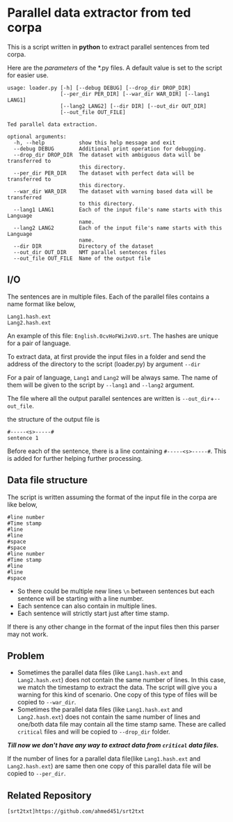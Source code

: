 # Parallel data extractor from ted corpa


This is a script written in **python** to extract parallel sentences from ted corpa.

Here are the *parameters* of the *.py files. A default value is set to the script for easier use. 


```
usage: loader.py [-h] [--debug DEBUG] [--drop_dir DROP_DIR]
                 [--per_dir PER_DIR] [--war_dir WAR_DIR] [--lang1 LANG1]
                 [--lang2 LANG2] [--dir DIR] [--out_dir OUT_DIR]
                 [--out_file OUT_FILE]

Ted parallel data extraction.

optional arguments:
  -h, --help           show this help message and exit
  --debug DEBUG        Additional print operation for debugging.
  --drop_dir DROP_DIR  The dataset with ambiguous data will be transferred to
                       this directory.
  --per_dir PER_DIR    The dataset with perfect data will be transferred to
                       this directory.
  --war_dir WAR_DIR    The dataset with warning based data will be transferred
                       to this directory.
  --lang1 LANG1        Each of the input file's name starts with this Language
                       name.
  --lang2 LANG2        Each of the input file's name starts with this Language
                       name.
  --dir DIR            Directory of the dataset
  --out_dir OUT_DIR    NMT parallel sentences files
  --out_file OUT_FILE  Name of the output file
```


## I/O


The sentences are in multiple files. Each of the parallel files contains a name format like below,

```
Lang1.hash.ext
Lang2.hash.ext
```

An example of this file: `English.0cvHoFWiJxVO.srt`.
The hashes are unique for a pair of language. 

To extract data, at first provide the input files in a folder and send the address of the directory to the script (loader.py) by argument `--dir`

For a pair of language, `Lang1` and `Lang2` will be always same. The name of them will be given to the script by `--lang1` and `--lang2` argument. 

The file where all the output parallel sentences are written is `--out_dir`+`--out_file`.

the structure of the output file is
```
#-----<s>-----#
sentence 1
```
Before each of the sentence, there is a line containing `#-----<s>-----#`. This is added for further helping further processing. 

## Data file structure


The script is written assuming the format of the input file in the corpa are like below,
```
#line number
#Time stamp
#line
#line
#space
#space
#line number
#Time stamp
#line
#line
#space
```
* So there could be multiple new lines `\n` between sentences but each sentence will be starting with a line number. 
* Each sentence can also contain in multiple lines. 
* Each sentence will strictly start just after time stamp.

If there is any other change in the format of the input files then this parser may not work.

## Problem


* Sometimes the parallel data files (like `Lang1.hash.ext` and `Lang2.hash.ext`) does not contain the same number of lines. In this case, we match the timestamp to extract the data. The script will give you a warning for this kind of scenario. One copy of this type of files will be copied to `--war_dir`.
* Sometimes the parallel data files (like `Lang1.hash.ext` and `Lang2.hash.ext`) does not contain the same number of lines and one/both data file may contain all the time stamp same. These are called `critical` files and will be copied to `--drop_dir` folder.

***Till now we don't have any way to extract data from `critical` data files.***

If the number of lines for a parallel data file(like `Lang1.hash.ext` and `Lang2.hash.ext`) are same then one copy of this parallel data file will be copied to `--per_dir`.

## Related Repository

	[srt2txt]https://github.com/ahmed451/srt2txt
